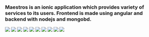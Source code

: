 ### Maestros is an ionic application which provides variety of services to its users. Frontend is made using angular and backend with nodejs and mongobd.

<img src = "./screenshots/1.png">
<img src = "./screenshots/2.png">
<img src = "./screenshots/3.png">
<img src = "./screenshots/4.png">
<img src = "./screenshots/5.png">
<img src = "./screenshots/6.png">
<img src = "./screenshots/7.png">
<img src = "./screenshots/8.png">
<img src = "./screenshots/9.png">
<img src = "./screenshots/10.png">